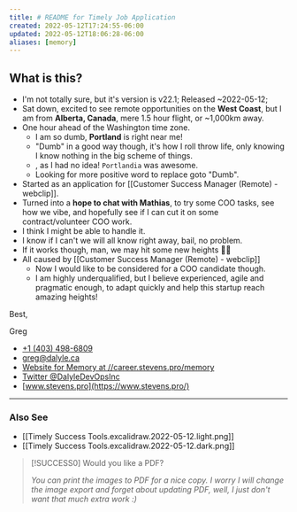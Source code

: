 ```yaml
---
title: # README for Timely Job Application
created: 2022-05-12T17:24:55-06:00
updated: 2022-05-12T18:06:28-06:00
aliases: [memory]
---
```



## What is this?

- I'm not totally sure, but it's version is v22.1; Released ~2022-05-12;
- Sat down, excited to see remote opportunities on the **West Coast**, but I am from **Alberta, Canada**, mere 1.5 hour flight, or ~1,000km away.
- One hour ahead of the Washington time zone.
	- I am so dumb, **Portland** is right near me!
	- "Dumb" in a good way though, it's how I roll throw life, only knowing I know nothing in the big scheme of things.
	- , as  I had no idea! `Portlandia` was awesome.
	- Looking for more positive word to replace goto "Dumb".
- Started as an application for [[Customer Success Manager (Remote) - webclip]].
- Turned into a **hope to chat with Mathias**, to try some COO tasks, see how we vibe, and hopefully see if I can cut it on some contract/volunteer COO work.
- I think I might be able to handle it.
- I know if I can't we will all know right away, bail, no problem.
- If it works though, man, we may hit some new heights 🚀💘
- All caused by [[Customer Success Manager (Remote) - webclip]]
	- Now I would like to be considered for a COO candidate though.
	- I am highly underqualified, but I believe experienced, agile and pragmatic enough, to adapt quickly and help this startup reach amazing heights!


Best,


Greg

- [+1 (403) 498-6809](tel:+14034986809) 
- [greg@dalyle.ca](mailto:greg@dalyle.ca)
- [Website for Memory at //career.stevens.pro/memory](https://career.stevens.pro/memory)
- [Twitter @DalyleDevOpsInc]((https://twitter.com/DalyleDevOpsInc))
- [www.stevens.pro](https://www.stevens.pro/)


---

### Also See

- [[Timely Success Tools.excalidraw.2022-05-12.light.png]]
- [[Timely Success Tools.excalidraw.2022-05-12.dark.png]]


> [!SUCCESS0] Would you like a PDF?
> 
> *You can print the images to PDF for a nice copy. I worry I will change the image export and forget about updating PDF, well, I just don't want that much extra work :)*

